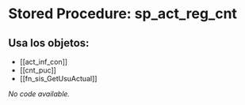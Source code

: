 # Stored Procedure: sp_act_reg_cnt

## Usa los objetos:
- [[act_inf_con]]
- [[cnt_puc]]
- [[fn_sis_GetUsuActual]]

*No code available.*
